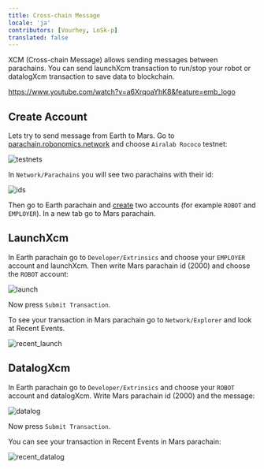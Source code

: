 ```yaml
---
title: Cross-chain Message
locale: 'ja' 
contributors: [Vourhey, LoSk-p]
translated: false
---
```


XCM (Cross-chain Message) allows sending messages between parachains. You can send launchXcm transaction to run/stop your robot or datalogXcm transaction to save data to blockchain.

https://www.youtube.com/watch?v=a6XrqoaYhK8&feature=emb_logo

## Create Account

Lets try to send message from Earth to Mars.
Go to [parachain.robonomics.network](https://parachain.robonomics.network/#/explorer) and choose `Airalab Rococo` testnet:

![testnets](../images/cross-chain/testnet.jpg)

In `Network/Parachains` you will see two parachains with their id:

![ids](../images/cross-chain/Parachains_id.jpg)

Then go to Earth parachain and [create](https://wiki.robonomics.network/docs/create-account-in-dapp/) two accounts (for example `ROBOT` and `EMPLOYER`). In a new tab go to Mars parachain.

## LaunchXcm

In Earth parachain go to `Developer/Extrinsics` and choose your `EMPLOYER` account and launchXcm. Then write Mars parachain id (2000) and choose the `ROBOT` account:

![launch](../images/cross-chain/launch.jpg)

Now press `Submit Transaction`.

To see your transaction in Mars parachain go to `Network/Explorer` and look at Recent Events.

![recent_launch](../images/cross-chain/recent_launch.jpg)

## DatalogXcm

In Earth parachain go to `Developer/Extrinsics` and choose your `ROBOT` account and datalogXcm. Write Mars parachain id (2000) and the message:

![datalog](../images/cross-chain/datalog.jpg)

Now press `Submit Transaction`.

You can see your transaction in Recent Events in Mars parachain:

![recent_datalog](../images/cross-chain/recent_datalog.jpg)


